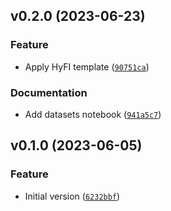 <!--next-version-placeholder-->

## v0.2.0 (2023-06-23)

### Feature

* Apply HyFI template ([`90751ca`](https://github.com/entelecheia/esg-coverage/commit/90751cae1ecca1065cd0f04a8f4c3936df9789a3))

### Documentation

* Add datasets notebook ([`941a5c7`](https://github.com/entelecheia/esg-coverage/commit/941a5c79015760d363f7cc8fbe65ea603b9d9cfd))

## v0.1.0 (2023-06-05)

### Feature

* Initial version ([`6232bbf`](https://github.com/entelecheia/esg-coverage/commit/6232bbfce4c8df3d3d0688d224250a7aefd56045))
